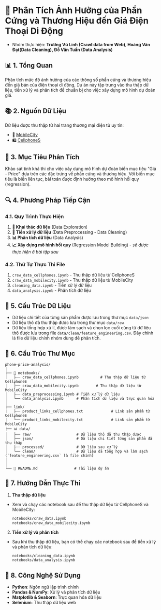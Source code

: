 # 📱 Phân Tích Ảnh Hưởng của Phần Cứng và Thương Hiệu đến Giá Điện Thoại Di Động

-   Nhóm thực hiện: **Trương Vũ Linh (Crawl data from Web), Hoàng Văn Đạt(Data Cleaning), Đỗ Văn Tuấn (Data Analysis)**

## 📊 1. Tổng Quan

Phân tích mức độ ảnh hưởng của các thông số phần cứng và thương hiệu đến giá bán của điện thoại di động. Dự án này tập trung vào thu thập dữ liệu, tiền xử lý và phân tích để chuẩn bị cho việc xây dựng mô hình dự đoán giá.

## 📚 2. Nguồn Dữ Liệu

Dữ liệu được thu thập từ hai trang thương mại điện tử uy tín:

-   🛒 [MobileCity](https://mobilecity.vn/dien-thoai)
-   🛍️ [CellphoneS](https://cellphones.com.vn/mobile.html)

## 🎯 3. Mục Tiêu Phân Tích

Khảo sát tính khả thi cho việc xây dựng mô hình dự đoán biến mục tiêu "Giá - Price" dựa trên các đặc trưng về phần cứng và thương hiệu. Với biến mục tiêu là biến liên tục, bài toán được định hướng theo mô hình hồi quy (regression).

## 🔍 4. Phương Pháp Tiếp Cận

### 4.1. Quy Trình Thực Hiện

1. **🔎 Khai thác dữ liệu** (Data Exploration)
2. **🧹 Tiền xử lý dữ liệu** (Data Preprocessing - Data Cleaning)
3. **📊 Phân tích dữ liệu** (Data Analysis)
4. **📈 Xây dựng mô hình hồi quy** (Regression Model Building) - _sẽ được thực hiện ở bài tập sau_

### 4.2. Thứ Tự Thực Thi File

1. `craw_data_cellphones.ipynb` - Thu thập dữ liệu từ CellphoneS
2. `craw_data_mobilecity.ipynb` - Thu thập dữ liệu từ MobileCity
3. `cleaning_data.ipynb` - Tiền xử lý dữ liệu
4. `data_analysis.ipynb` - Phân tích dữ liệu

## 📁 5. Cấu Trúc Dữ Liệu

-   Dữ liệu chi tiết của từng sản phẩm được lưu trong thư mục `data/json`
-   Dữ liệu thô đã thu thập được lưu trong thư mục `data/raw`
-   Dữ liệu tổng hợp xử lí, được làm sạch và chọn lọc cuối cùng từ dữ liệu thô được lưu trong file `data/clean/feature_engineering.csv`. Đây chính là file dữ liệu chính nhóm dùng để phân tích.

## 📂 6. Cấu Trúc Thư Mục

```
phone-price-analysis/
│
├── 📓 notebooks/
│   ├── craw_data_cellphones.ipynb          # Thu thập dữ liệu từ CellphoneS
│   ├── craw_data_mobilecity.ipynb        # Thu thập dữ liệu từ MobileCity
│   ├── data_preprocessing.ipynb # Tiền xử lý dữ liệu
│   └── data_analysis.ipynb      # Phân tích dữ liệu và trực quan hóa
│
├── link/
|   ├── product_links_cellphones.txt             # Link sản phẩm từ CellphoneS
|   └── product_links_mobilecity.txt             # Link sản phẩm từ MobileCity
├── 📊 data/
│   ├── raw/                     # Dữ liệu thô đã thu thập được
│   ├── json/                    # Dữ liệu chi tiết từng sản phẩm đã thu thập
│   ├── processed/               # Dữ liệu sau xử lý
│   └── clean/                   # Dữ liệu đã tổng hợp và làm sạch (`feature_engineering.csv` là file chính)
│
│
└── 📝 README.md                 # Tài liệu dự án
```

## 🚀 7. Hướng Dẫn Thực Thi

1. **Thu thập dữ liệu**

-   Xem và chạy các notebook sau để thu thập dữ liệu từ CellphoneS và MobileCity:
    ```bash
    notebooks/craw_data.ipynb
    notebooks/craw_data_mobilecity.ipynb
    ```

2. **Tiền xử lý và phân tích**

-   Sau khi thu thập dữ liệu, bạn có thể chạy các notebook sau để tiền xử lý và phân tích dữ liệu:
    ```bash
    notebooks/cleaning_data.ipynb
    notebooks/data_analysis.ipynb
    ```

## 🔧 8. Công Nghệ Sử Dụng

-   **Python**: Ngôn ngữ lập trình chính
-   **Pandas & NumPy**: Xử lý và phân tích dữ liệu
-   **Matplotlib & Seaborn**: Trực quan hóa dữ liệu
-   **Selenium**: Thu thập dữ liệu web
